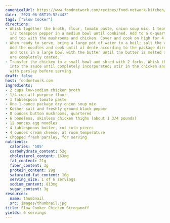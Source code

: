 ```yaml
---
canonicalUrl: https://www.foodnetwork.com/recipes/food-network-kitchen/slow-cooker-chicken-stroganoff-5536626
date: '2023-06-08T19:52:44Z'
tags: ["Slow Cooker"]
directions:
- Whisk together the broth, flour, tomato paste, onion soup mix, 1 teaspoon salt and
  1/2 teaspoon pepper in a medium bowl until combined. Add to a 6-quart slow cooker
  and top with the mushrooms and chicken. Cover and cook on high for 4 hours.
- When ready to serve, bring a large pot of water to a boil; salt the water generously.
  Add the noodles and cook until al dente according to the package directions. Drain
  and toss in a large bowl with the butter until the butter is melted and the noodles
  are completely coated.
- Transfer the chicken to a small bowl and shred with 2 forks. Whisk the cream cheese
  into the sauce until completely incorporated; stir in the chicken and noodles. Top
  with parsley before serving.
draft: false
host: foodnetwork.com
ingredients:
- 2 cups low-sodium chicken broth
- 1/4 cup all-purpose flour
- 1 tablespoon tomato paste
- One 1-ounce package dry onion soup mix
- Kosher salt and freshly ground black pepper
- 8 ounces button mushrooms, quartered
- 6 boneless, skinless chicken thighs (about 1 3/4 pounds)
- 12 ounces egg noodles
- 4 tablespoons butter, cut into pieces
- 4 ounces cream cheese, at room temperature
- Chopped fresh parsley, for serving
nutrients:
  calories: '505'
  carbohydrate_content: 52g
  cholesterol_content: 163mg
  fat_content: 21g
  fiber_content: 3g
  protein_content: 29g
  saturated_fat_content: 10g
  serving_size: 1 of 6 servings
  sodium_content: 813mg
  sugar_content: 3g
resources:
  name: thumbnail
  src: images/thumbnail.jpg
title: Slow Cooker Chicken Stroganoff
yields: 6 servings
---
```

